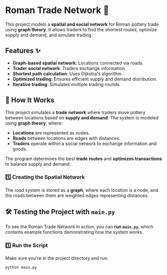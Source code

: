 # Roman Trade Network 🏺

This project models a **spatial and social network** for Roman pottery trade using **graph theory**. It allows traders to find the shortest routes, optimize supply and demand, and simulate trading.

## Features ✨
- **Graph-based spatial network**: Locations connected via roads.
- **Trader social network**: Traders exchange information.
- **Shortest path calculation**: Uses Dijkstra's algorithm.
- **Optimized trading**: Ensures efficient supply and demand distribution.
- **Iterative trading**: Simulates multiple trading rounds.

## 📌 How It Works

This project simulates a **trade network** where traders move pottery between locations based on **supply and demand**. The system is modeled using **graph theory**, where:

- **Locations** are represented as nodes.
- **Roads** between locations are edges with distances.
- **Traders** operate within a social network to exchange information and goods.

The program determines the best **trade routes** and **optimizes transactions** to balance supply and demand.

### **1️⃣ Creating the Spatial Network**
The road system is stored as a **graph**, where each location is a node, and the roads between them are weighted edges representing distances.

## 🛠️ Testing the Project with `main.py`

To see the Roman Trade Network in action, you can **run `main.py`**, which contains example functions demonstrating how the system works.

### **1️⃣ Run the Script**
Make sure you're in the project directory and run:

```sh
python main.py